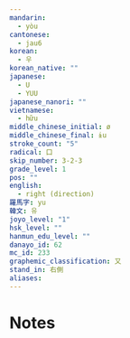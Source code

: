 ```yaml
---
mandarin:
  - yòu
cantonese:
  - jau6
korean:
  - 우
korean_native: ""
japanese:
  - U
  - YUU
japanese_nanori: ""
vietnamese:
  - hữu
middle_chinese_initial: ø
middle_chinese_final: ɨu
stroke_count: "5"
radical: 口
skip_number: 3-2-3
grade_level: 1
pos: ""
english:
  - right (direction)
羅馬字: yu
韓文: 유
joyo_level: "1"
hsk_level: ""
hanmun_edu_level: ""
danayo_id: 62
mc_id: 233
graphemic_classification: 又
stand_in: 右側
aliases:
---
```


# Notes
